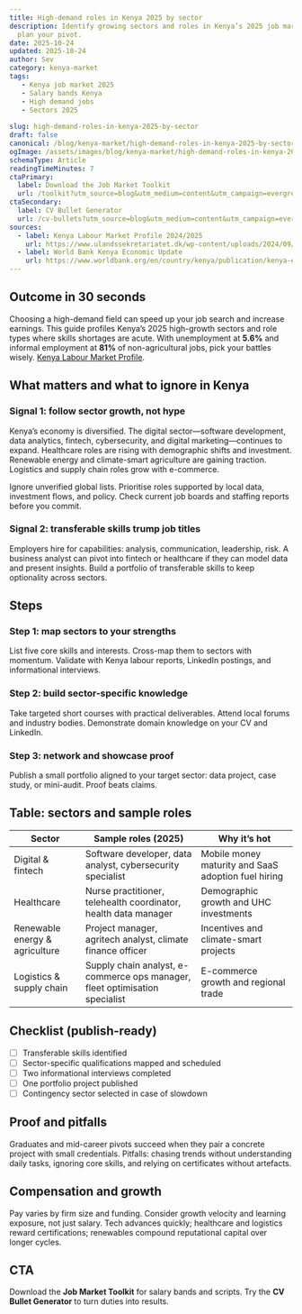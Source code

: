 ```yaml
---
title: High-demand roles in Kenya 2025 by sector
description: Identify growing sectors and roles in Kenya’s 2025 job market and
  plan your pivot.
date: 2025-10-24
updated: 2025-10-24
author: Sev
category: kenya-market
tags:
   - Kenya job market 2025
   - Salary bands Kenya
   - High demand jobs
   - Sectors 2025
  
slug: high-demand-roles-in-kenya-2025-by-sector
draft: false
canonical: /blog/kenya-market/high-demand-roles-in-kenya-2025-by-sector/
ogImage: /assets/images/blog/kenya-market/high-demand-roles-in-kenya-2025-by-sector-hero.webp
schemaType: Article
readingTimeMinutes: 7
ctaPrimary:
  label: Download the Job Market Toolkit
  url: /toolkit?utm_source=blog&utm_medium=content&utm_campaign=evergreen_toolkit&utm_content=high-demand-roles-in-kenya-2025-by-sector
ctaSecondary:
  label: CV Bullet Generator
  url: /cv-bullets?utm_source=blog&utm_medium=content&utm_campaign=evergreen_toolkit&utm_content=high-demand-roles-in-kenya-2025-by-sector
sources:
  - label: Kenya Labour Market Profile 2024/2025
    url: https://www.ulandssekretariatet.dk/wp-content/uploads/2024/09/Kenya-LMP-2024-final1.pdf
  - label: World Bank Kenya Economic Update
    url: https://www.worldbank.org/en/country/kenya/publication/kenya-economic-update-keu
---
```



## Outcome in 30 seconds

Choosing a high-demand field can speed up your job search and increase earnings. This guide profiles Kenya’s 2025 high-growth sectors and role types where skills shortages are acute. With unemployment at **5.6%** and informal employment at **81%** of non-agricultural jobs, pick your battles wisely. [Kenya Labour Market Profile](/).

## What matters and what to ignore in Kenya

### Signal 1: follow sector growth, not hype

Kenya’s economy is diversified. The digital sector—software development, data analytics, fintech, cybersecurity, and digital marketing—continues to expand. Healthcare roles are rising with demographic shifts and investment. Renewable energy and climate-smart agriculture are gaining traction. Logistics and supply chain roles grow with e-commerce.

Ignore unverified global lists. Prioritise roles supported by local data, investment flows, and policy. Check current job boards and staffing reports before you commit.

### Signal 2: transferable skills trump job titles

Employers hire for capabilities: analysis, communication, leadership, risk. A business analyst can pivot into fintech or healthcare if they can model data and present insights. Build a portfolio of transferable skills to keep optionality across sectors.

## Steps

### Step 1: map sectors to your strengths

List five core skills and interests. Cross-map them to sectors with momentum. Validate with Kenya labour reports, LinkedIn postings, and informational interviews.

### Step 2: build sector-specific knowledge

Take targeted short courses with practical deliverables. Attend local forums and industry bodies. Demonstrate domain knowledge on your CV and LinkedIn.

### Step 3: network and showcase proof

Publish a small portfolio aligned to your target sector: data project, case study, or mini-audit. Proof beats claims.

## Table: sectors and sample roles

| Sector | Sample roles (2025) | Why it’s hot |
|---|---|---|
| Digital & fintech | Software developer, data analyst, cybersecurity specialist | Mobile money maturity and SaaS adoption fuel hiring |
| Healthcare | Nurse practitioner, telehealth coordinator, health data manager | Demographic growth and UHC investments |
| Renewable energy & agriculture | Project manager, agritech analyst, climate finance officer | Incentives and climate-smart projects |
| Logistics & supply chain | Supply chain analyst, e-commerce ops manager, fleet optimisation specialist | E-commerce growth and regional trade |

## Checklist (publish-ready)

- [ ] Transferable skills identified  
- [ ] Sector-specific qualifications mapped and scheduled  
- [ ] Two informational interviews completed  
- [ ] One portfolio project published  
- [ ] Contingency sector selected in case of slowdown  

## Proof and pitfalls

Graduates and mid-career pivots succeed when they pair a concrete project with small credentials. Pitfalls: chasing trends without understanding daily tasks, ignoring core skills, and relying on certificates without artefacts.

## Compensation and growth

Pay varies by firm size and funding. Consider growth velocity and learning exposure, not just salary. Tech advances quickly; healthcare and logistics reward certifications; renewables compound reputational capital over longer cycles.

## CTA

Download the **Job Market Toolkit** for salary bands and scripts. Try the **CV Bullet Generator** to turn duties into results.
